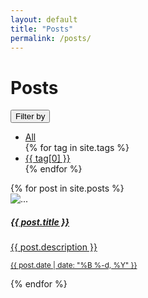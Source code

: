 ```yaml
---
layout: default
title: "Posts"
permalink: /posts/
---
```


<div class="container">
  <!-- Dropdown tag filter -->
  <div class="d-flex justify-content-between align-items-center">
      <h1>
        Posts
      </h1>
      <div class="dropdown">
        <button class="btn btn-secondary dropdown-toggle" type="button" id="tagFilter" data-bs-toggle="dropdown"
          aria-expanded="false">
          Filter by
        </button>
        <ul class="dropdown-menu" aria-labelledby="tagFilter">
          <li><a class="dropdown-item" href="/posts">All</a></li>
          {% for tag in site.tags %}
          <li><a class="dropdown-item" href="/posts#{{ tag[0] }}">{{ tag[0] }}</a></li>
          {% endfor %}
        </ul>
      </div>
  </div>

  <!-- Posts -->
  <div class="row row-cols-1 row-cols-md-3 g-4">
    {% for post in site.posts %}
    <div class="col post-item" id="{{ post.tags }}">
      <div class="card h-100 select-hover">
        <img src="{{ post.card-image }}" class="card-img-top" alt="...">
        <div class="card-body">
          <a href="{{ post.url }}" class="stretched-link text-decoration-none text-dark">
            <h5 class="card-title">{{ post.title }}</h5>
            <p class="card-text">
              {{ post.description }}
            </p>
            <p class="card-text"><small class="text-body-secondary">{{ post.date | date: "%B %-d, %Y" }}</small></p>
          </a>
        </div>
      </div>
    </div>
    {% endfor %}
  </div>

</div>

<script>
  // Filter posts by tag
  var url = window.location.href;
  var tag = url.split('#')[1];
  if (tag) {
    var cards = document.getElementsByClassName('post-item');
    for (var i = 0; i < cards.length; i++) {
      if (cards[i].id != tag) {
        cards[i].style.display = 'none';
      }
    }
  }
</script>